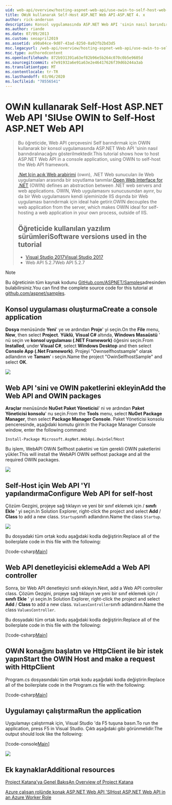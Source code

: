 ```yaml
---
uid: web-api/overview/hosting-aspnet-web-api/use-owin-to-self-host-web-api
title: OWıN kullanarak Self-Host ASP.NET Web API-ASP.NET 4. x
author: rick-anderson
description: Konsol uygulamasında ASP.NET Web API 'sinin nasıl barındıralınacağını gösteren kod ile öğretici.
ms.author: riande
ms.date: 07/09/2013
ms.custom: seoapril2019
ms.assetid: a90a04ce-9d07-43ad-8250-8a92fb2bd3d5
msc.legacyurl: /web-api/overview/hosting-aspnet-web-api/use-owin-to-self-host-web-api
msc.type: authoredcontent
ms.openlocfilehash: 872b931391a63ef82b96e5b264c070c0b5e9605d
ms.sourcegitcommit: e7e91932a6e91a63e2e46417626f39d6b244a3ab
ms.translationtype: MT
ms.contentlocale: tr-TR
ms.lasthandoff: 03/06/2020
ms.locfileid: "78556541"
---
```

# <a name="use-owin-to-self-host-aspnet-web-api"></a><span data-ttu-id="b4d65-103">OWıN kullanarak Self-Host ASP.NET Web API 'SI</span><span class="sxs-lookup"><span data-stu-id="b4d65-103">Use OWIN to Self-Host ASP.NET Web API</span></span> 

> <span data-ttu-id="b4d65-104">Bu öğreticide, Web API çerçevesini Self barındırmak için OWIN kullanarak bir konsol uygulamasında ASP.NET Web API 'sinin nasıl barındıralınacağını gösterilmektedir.</span><span class="sxs-lookup"><span data-stu-id="b4d65-104">This tutorial shows how to host ASP.NET Web API in a console application, using OWIN to self-host the Web API framework.</span></span>
>
> <span data-ttu-id="b4d65-105">[.Net Için açık Web arabirimi](http://owin.org) (owın), .NET Web sunucuları ile Web uygulamaları arasında bir soyutlama tanımlar.</span><span class="sxs-lookup"><span data-stu-id="b4d65-105">[Open Web Interface for .NET](http://owin.org) (OWIN) defines an abstraction between .NET web servers and web applications.</span></span> <span data-ttu-id="b4d65-106">OWIN, Web uygulamasını sunucusundan ayırır, bu da bir Web uygulamasını kendi işleminizde IIS dışında bir Web uygulaması barındırmak için ideal hale getirir.</span><span class="sxs-lookup"><span data-stu-id="b4d65-106">OWIN decouples the web application from the server, which makes OWIN ideal for self-hosting a web application in your own process, outside of IIS.</span></span>
>
> ## <a name="software-versions-used-in-the-tutorial"></a><span data-ttu-id="b4d65-107">Öğreticide kullanılan yazılım sürümleri</span><span class="sxs-lookup"><span data-stu-id="b4d65-107">Software versions used in the tutorial</span></span>
>
>
> - [<span data-ttu-id="b4d65-108">Visual Studio 2017</span><span class="sxs-lookup"><span data-stu-id="b4d65-108">Visual Studio 2017</span></span>](https://visualstudio.microsoft.com/downloads/) 
> - <span data-ttu-id="b4d65-109">Web API 5.2.7</span><span class="sxs-lookup"><span data-stu-id="b4d65-109">Web API 5.2.7</span></span>

> [!NOTE]
> <span data-ttu-id="b4d65-110">Bu öğreticinin tüm kaynak kodunu [GitHub.com/ASPNET/Samples](https://github.com/aspnet/samples/tree/master/samples/aspnet/WebApi/OwinSelfhostSample)adresinden bulabilirsiniz.</span><span class="sxs-lookup"><span data-stu-id="b4d65-110">You can find the complete source code for this tutorial at [github.com/aspnet/samples](https://github.com/aspnet/samples/tree/master/samples/aspnet/WebApi/OwinSelfhostSample).</span></span>

## <a name="create-a-console-application"></a><span data-ttu-id="b4d65-111">Konsol uygulaması oluşturma</span><span class="sxs-lookup"><span data-stu-id="b4d65-111">Create a console application</span></span>

<span data-ttu-id="b4d65-112">**Dosya** menüsünde **Yeni**' ye ve ardından **Proje**' yi seçin.</span><span class="sxs-lookup"><span data-stu-id="b4d65-112">On the **File** menu,  **New**, then select **Project**.</span></span> <span data-ttu-id="b4d65-113">**Yüklü**, **Visual C#** altında, **Windows Masaüstü** ' nü seçin ve **konsol uygulaması (.NET Framework)** öğesini seçin.</span><span class="sxs-lookup"><span data-stu-id="b4d65-113">From **Installed**, under **Visual C#**, select **Windows Desktop** and then select **Console App (.Net Framework)**.</span></span> <span data-ttu-id="b4d65-114">Projeyi "Owınselfhostsample" olarak adlandırın ve **Tamam**' ı seçin.</span><span class="sxs-lookup"><span data-stu-id="b4d65-114">Name the project "OwinSelfhostSample" and select **OK**.</span></span>

[![](use-owin-to-self-host-web-api/_static/image7.png)](use-owin-to-self-host-web-api/_static/image7.png)

## <a name="add-the-web-api-and-owin-packages"></a><span data-ttu-id="b4d65-115">Web API 'sini ve OWIN paketlerini ekleyin</span><span class="sxs-lookup"><span data-stu-id="b4d65-115">Add the Web API and OWIN packages</span></span>

<span data-ttu-id="b4d65-116">**Araçlar** menüsünde **NuGet Paket Yöneticisi**' ni ve ardından **Paket Yöneticisi konsolu**' nu seçin.</span><span class="sxs-lookup"><span data-stu-id="b4d65-116">From the **Tools** menu, select **NuGet Package Manager**, then select **Package Manager Console**.</span></span> <span data-ttu-id="b4d65-117">Paket Yöneticisi konsolu penceresinde, aşağıdaki komutu girin:</span><span class="sxs-lookup"><span data-stu-id="b4d65-117">In the Package Manager Console window, enter the following command:</span></span>

`Install-Package Microsoft.AspNet.WebApi.OwinSelfHost`

<span data-ttu-id="b4d65-118">Bu işlem, WebAPI OWıN Selfhost paketini ve tüm gerekli OWIN paketlerini yükler.</span><span class="sxs-lookup"><span data-stu-id="b4d65-118">This will install the WebAPI OWIN selfhost package and all the required OWIN packages.</span></span>

[![](use-owin-to-self-host-web-api/_static/image4.png)](use-owin-to-self-host-web-api/_static/image3.png)

## <a name="configure-web-api-for-self-host"></a><span data-ttu-id="b4d65-119">Self-Host için Web API 'YI yapılandırma</span><span class="sxs-lookup"><span data-stu-id="b4d65-119">Configure Web API for self-host</span></span>

<span data-ttu-id="b4d65-120">Çözüm Gezgini, projeye sağ tıklayın ve yeni bir sınıf eklemek için / **sınıfı** **Ekle** ' yi seçin.</span><span class="sxs-lookup"><span data-stu-id="b4d65-120">In Solution Explorer, right-click the project and select **Add** / **Class** to add a new class.</span></span> <span data-ttu-id="b4d65-121">`Startup`sınıfı adlandırın.</span><span class="sxs-lookup"><span data-stu-id="b4d65-121">Name the class `Startup`.</span></span>

![](use-owin-to-self-host-web-api/_static/image5.png)

<span data-ttu-id="b4d65-122">Bu dosyadaki tüm ortak kodu aşağıdaki kodla değiştirin:</span><span class="sxs-lookup"><span data-stu-id="b4d65-122">Replace all of the boilerplate code in this file with the following:</span></span>

[!code-csharp[Main](use-owin-to-self-host-web-api/samples/sample1.cs)]

## <a name="add-a-web-api-controller"></a><span data-ttu-id="b4d65-123">Web API denetleyicisi ekleme</span><span class="sxs-lookup"><span data-stu-id="b4d65-123">Add a Web API controller</span></span>

<span data-ttu-id="b4d65-124">Sonra, bir Web API denetleyici sınıfı ekleyin.</span><span class="sxs-lookup"><span data-stu-id="b4d65-124">Next, add a Web API controller class.</span></span> <span data-ttu-id="b4d65-125">Çözüm Gezgini, projeye sağ tıklayın ve yeni bir sınıf eklemek için / **sınıfı** **Ekle** ' yi seçin.</span><span class="sxs-lookup"><span data-stu-id="b4d65-125">In Solution Explorer, right-click the project and select **Add** / **Class** to add a new class.</span></span> <span data-ttu-id="b4d65-126">`ValuesController`sınıfı adlandırın.</span><span class="sxs-lookup"><span data-stu-id="b4d65-126">Name the class `ValuesController`.</span></span>

<span data-ttu-id="b4d65-127">Bu dosyadaki tüm ortak kodu aşağıdaki kodla değiştirin:</span><span class="sxs-lookup"><span data-stu-id="b4d65-127">Replace all of the boilerplate code in this file with the following:</span></span>

[!code-csharp[Main](use-owin-to-self-host-web-api/samples/sample2.cs)]

## <a name="start-the-owin-host-and-make-a-request-with-httpclient"></a><span data-ttu-id="b4d65-128">OWıN konağını başlatın ve HttpClient ile bir istek yapın</span><span class="sxs-lookup"><span data-stu-id="b4d65-128">Start the OWIN Host and make a request with HttpClient</span></span>

<span data-ttu-id="b4d65-129">Program.cs dosyasındaki tüm ortak kodu aşağıdaki kodla değiştirin:</span><span class="sxs-lookup"><span data-stu-id="b4d65-129">Replace all of the boilerplate code in the Program.cs file with the following:</span></span>

[!code-csharp[Main](use-owin-to-self-host-web-api/samples/sample3.cs)]

## <a name="run-the-application"></a><span data-ttu-id="b4d65-130">Uygulamayı çalıştırma</span><span class="sxs-lookup"><span data-stu-id="b4d65-130">Run the application</span></span>

<span data-ttu-id="b4d65-131">Uygulamayı çalıştırmak için, Visual Studio 'da F5 tuşuna basın.</span><span class="sxs-lookup"><span data-stu-id="b4d65-131">To run the application, press F5 in Visual Studio.</span></span> <span data-ttu-id="b4d65-132">Çıktı aşağıdaki gibi görünmelidir:</span><span class="sxs-lookup"><span data-stu-id="b4d65-132">The output should look like the following:</span></span>

[!code-console[Main](use-owin-to-self-host-web-api/samples/sample4.cmd)]

![](use-owin-to-self-host-web-api/_static/image6.png)

## <a name="additional-resources"></a><span data-ttu-id="b4d65-133">Ek kaynaklar</span><span class="sxs-lookup"><span data-stu-id="b4d65-133">Additional resources</span></span>

[<span data-ttu-id="b4d65-134">Project Katana’ya Genel Bakış</span><span class="sxs-lookup"><span data-stu-id="b4d65-134">An Overview of Project Katana</span></span>](../../../aspnet/overview/owin-and-katana/an-overview-of-project-katana.md)

[<span data-ttu-id="b4d65-135">Azure çalışan rolünde konak ASP.NET Web API 'SI</span><span class="sxs-lookup"><span data-stu-id="b4d65-135">Host ASP.NET Web API in an Azure Worker Role</span></span>](host-aspnet-web-api-in-an-azure-worker-role.md)

